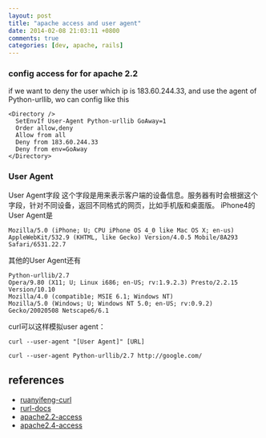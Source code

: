 ```yaml
---
layout: post
title: "apache access and user agent"
date: 2014-02-08 21:03:11 +0800
comments: true
categories: [dev, apache, rails]
---
```


### config access for for apache 2.2
if we want to deny the user which ip is 183.60.244.33, and use the agent of Python-urllib, wo can config like this

<!-- more -->

```
<Directory />
  SetEnvIf User-Agent Python-urllib GoAway=1
  Order allow,deny
  Allow from all
  Deny from 183.60.244.33
  Deny from env=GoAway
</Directory>
```

### User Agent
User Agent字段 这个字段是用来表示客户端的设备信息。服务器有时会根据这个字段，针对不同设备，返回不同格式的网页，比如手机版和桌面版。 iPhone4的User Agent是
```
Mozilla/5.0 (iPhone; U; CPU iPhone OS 4_0 like Mac OS X; en-us) AppleWebKit/532.9 (KHTML, like Gecko) Version/4.0.5 Mobile/8A293 Safari/6531.22.7
```

其他的User Agent还有
```
Python-urllib/2.7
Opera/9.80 (X11; U; Linux i686; en-US; rv:1.9.2.3) Presto/2.2.15 Version/10.10
Mozilla/4.0 (compatib1e; MSIE 6.1; Windows NT)
Mozilla/5.0 (Windows; U; Windows NT 5.0; en-US; rv:0.9.2) Gecko/20020508 Netscape6/6.1
```

curl可以这样模拟user agent：
```
curl --user-agent "[User Agent]" [URL]

curl --user-agent Python-urllib/2.7 http://google.com/
```

references
----------
- [ruanyifeng-curl](http://www.ruanyifeng.com/blog/2011/09/curl.html)
- [rurl-docs](http://curl.haxx.se/docs/manpage.html)
- [apache2.2-access](http://httpd.apache.org/docs/2.2/howto/access.html)
- [apache2.4-access](http://httpd.apache.org/docs/current/howto/access.html)
